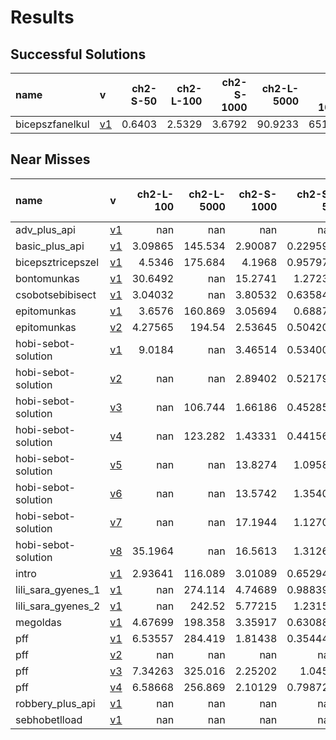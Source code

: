 # Results

## Successful Solutions

| name            | v                          |   ch2-S-50 |   ch2-L-100 |   ch2-S-1000 |   ch2-L-5000 |   ch2-XL-10000 |   Total time |
|:----------------|:---------------------------|-----------:|------------:|-------------:|-------------:|---------------:|-------------:|
| bicepszfanelkul | [v1](../../commit/83e738a) |     0.6403 |      2.5329 |       3.6792 |      90.9233 |        651.271 |      749.047 |

## Near Misses

| name                | v                          |   ch2-L-100 |   ch2-L-5000 |   ch2-S-1000 |   ch2-S-50 |   ch2-XL-10000 |
|:--------------------|:---------------------------|------------:|-------------:|-------------:|-----------:|---------------:|
| adv_plus_api        | [v1](../../commit/b0f3b2d) |   nan       |      nan     |    nan       | nan        |            nan |
| basic_plus_api      | [v1](../../commit/316ae83) |     3.09865 |      145.534 |      2.90087 |   0.229592 |            nan |
| bicepsztricepszel   | [v1](../../commit/b78427b) |     4.5346  |      175.684 |      4.1968  |   0.957977 |            nan |
| bontomunkas         | [v1](../../commit/210be6f) |    30.6492  |      nan     |     15.2741  |   1.27235  |            nan |
| csobotsebibisect    | [v1](../../commit/29450c9) |     3.04032 |      nan     |      3.80532 |   0.635847 |            nan |
| epitomunkas         | [v1](../../commit/224d3dc) |     3.6576  |      160.869 |      3.05694 |   0.68877  |            nan |
| epitomunkas         | [v2](../../commit/55eca6a) |     4.27565 |      194.54  |      2.53645 |   0.504201 |            nan |
| hobi-sebot-solution | [v1](../../commit/f4662c7) |     9.0184  |      nan     |      3.46514 |   0.534007 |            nan |
| hobi-sebot-solution | [v2](../../commit/1d3d0eb) |   nan       |      nan     |      2.89402 |   0.521794 |            nan |
| hobi-sebot-solution | [v3](../../commit/292c045) |   nan       |      106.744 |      1.66186 |   0.452853 |            nan |
| hobi-sebot-solution | [v4](../../commit/55eca6a) |   nan       |      123.282 |      1.43331 |   0.441569 |            nan |
| hobi-sebot-solution | [v5](../../commit/6d15cbd) |   nan       |      nan     |     13.8274  |   1.09583  |            nan |
| hobi-sebot-solution | [v6](../../commit/4100f53) |   nan       |      nan     |     13.5742  |   1.35401  |            nan |
| hobi-sebot-solution | [v7](../../commit/e50eaa7) |   nan       |      nan     |     17.1944  |   1.12709  |            nan |
| hobi-sebot-solution | [v8](../../commit/7d33778) |    35.1964  |      nan     |     16.5613  |   1.31269  |            nan |
| intro               | [v1](../../commit/32a11ca) |     2.93641 |      116.089 |      3.01089 |   0.652949 |            nan |
| lili_sara_gyenes_1  | [v1](../../commit/3b53a86) |   nan       |      274.114 |      4.74689 |   0.988394 |            nan |
| lili_sara_gyenes_2  | [v1](../../commit/4c26f5d) |   nan       |      242.52  |      5.77215 |   1.23156  |            nan |
| megoldas            | [v1](../../commit/c3ea7e6) |     4.67699 |      198.358 |      3.35917 |   0.630882 |            nan |
| pff                 | [v1](../../commit/139c752) |     6.53557 |      284.419 |      1.81438 |   0.354447 |            nan |
| pff                 | [v2](../../commit/db5214d) |   nan       |      nan     |    nan       | nan        |            nan |
| pff                 | [v3](../../commit/02b6c65) |     7.34263 |      325.016 |      2.25202 |   1.0452   |            nan |
| pff                 | [v4](../../commit/6d06a29) |     6.58668 |      256.869 |      2.10129 |   0.798727 |            nan |
| robbery_plus_api    | [v1](../../commit/ec96ef9) |   nan       |      nan     |    nan       | nan        |            nan |
| sebhobetlload       | [v1](../../commit/7f45a42) |   nan       |      nan     |    nan       | nan        |            nan |